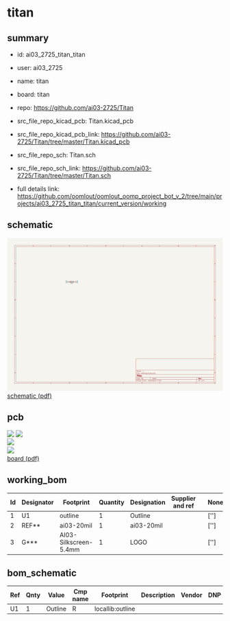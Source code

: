 # titan
 
## summary 
* id: ai03_2725_titan_titan
* user: ai03_2725
* name: titan
* board: titan
* repo: https://github.com/ai03-2725/Titan
* src_file_repo_kicad_pcb: Titan.kicad_pcb
* src_file_repo_kicad_pcb_link: https://github.com/ai03-2725/Titan/tree/master/Titan.kicad_pcb


* src_file_repo_sch: Titan.sch
* src_file_repo_sch_link: https://github.com/ai03-2725/Titan/tree/master/Titan.sch
* full details link: https://github.com/oomlout/oomlout_oomp_project_bot_v_2/tree/main/projects/ai03_2725_titan_titan/current_version/working  

## schematic  
![](working_schematic_600.png)  
[schematic (pdf)](working_schematic.pdf) 






















## pcb  
![](working_3d_600.png) 
![](working_3d_front_600.png)  
![](working_3d_back_600.png)  
![](working_600.png)  
[board (pdf)](working.pdf)  

## working_bom
| Id | Designator | Footprint | Quantity | Designation | Supplier and ref |  | None | 
| --- | --- | --- | --- | --- | --- | --- | --- | 
| 1 | U1 | outline | 1 | Outline |  |  | [''] | 
| 2 | REF** | ai03-20mil | 1 | ai03-20mil |  |  | [''] | 
| 3 | G*** | AI03-Silkscreen-5.4mm | 1 | LOGO |  |  | [''] | 


## bom_schematic
| Ref | Qnty | Value | Cmp name | Footprint | Description | Vendor | DNP | 
| --- | --- | --- | --- | --- | --- | --- | --- | 
| U1 | 1 | Outline | R | locallib:outline |  |  |  | 



